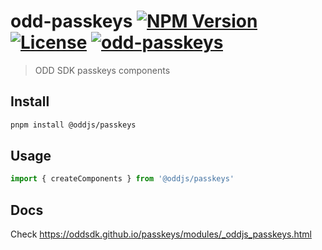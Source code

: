 # odd-passkeys [![NPM Version](https://img.shields.io/npm/v/@oddjs/passkeys.svg)](https://www.npmjs.com/package/@oddjs/passkeys) [![License](https://img.shields.io/npm/l/@oddjs/passkeys.svg)](https://github.com/oddsdk/passkeys/blob/main/license) [![odd-passkeys](https://github.com/oddsdk/passkeys/actions/workflows/odd-passkeys.yml/badge.svg)](https://github.com/oddsdk/passkeys/actions/workflows/odd-passkeys.yml)

> ODD SDK passkeys components

## Install

```bash
pnpm install @oddjs/passkeys
```

## Usage

```js
import { createComponents } from '@oddjs/passkeys'
```

## Docs

Check <https://oddsdk.github.io/passkeys/modules/_oddjs_passkeys.html>
